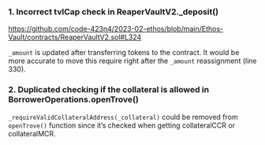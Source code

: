 ### 1. Incorrect tvlCap check in ReaperVaultV2._deposit()

https://github.com/code-423n4/2023-02-ethos/blob/main/Ethos-Vault/contracts/ReaperVaultV2.sol#L324

`_amount` is updated after transferring tokens to the contract.
It would be more accurate to move this require right after the `_amount` reassignment (line 330).

### 2. Duplicated checking if the collateral is allowed in BorrowerOperations.openTrove()

`_requireValidCollateralAddress(_collateral)` could be removed from `openTrove()` function since it’s checked when getting collateralCCR or collateralMCR.